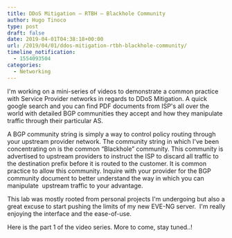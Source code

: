 ```yaml
---
title: DDoS Mitigation – RTBH – Blackhole Community
author: Hugo Tinoco
type: post
draft: false
date: 2019-04-01T04:38:18+00:00
url: /2019/04/01/ddos-mitigation-rtbh-blackhole-community/
timeline_notification:
  - 1554093504
categories:
  - Networking
---
```


I'm working on a mini-series of videos to demonstrate a common practice with Service Provider networks in regards to DDoS Mitigation. A quick google search and you can find PDF documents from ISP's all over the world with detailed BGP communities they accept and how they manipulate traffic through their particular AS.

A BGP community string is simply a way to control policy routing through your upstream provider network. The community string in which I've been concentrating on is the common &#8220;Blackhole&#8221; community. This community is advertised to upstream providers to instruct the ISP to discard all traffic to the destination prefix before it is routed to the customer. It is common practice to allow this community. Inquire with your provider for the BGP community document to better understand the way in which you can manipulate  upstream traffic to your advantage.

This lab was mostly rooted from personal projects I'm undergoing but also a great excuse to start pushing the limits of my new EVE-NG server.  I'm really enjoying the interface and the ease-of-use.

Here is the part 1 of the video series. More to come, stay tuned..!
